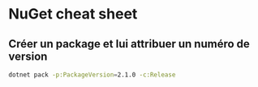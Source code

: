 # NuGet cheat sheet

## Créer un package et lui attribuer un numéro de version

```bash
dotnet pack -p:PackageVersion=2.1.0 -c:Release
```
